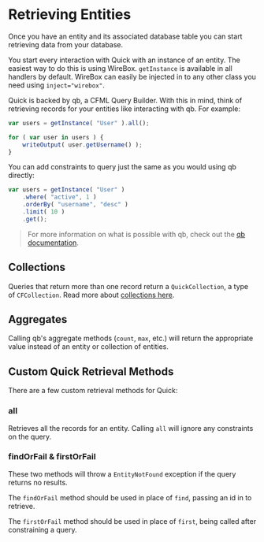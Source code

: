 # Retrieving Entities

Once you have an entity and its associated database table you can start retrieving data from your database.

You start every interaction with Quick with an instance of an entity. The easiest way to do this is using WireBox. `getInstance` is available in all handlers by default. WireBox can easily be injected in to any other class you need using `inject="wirebox"`.

Quick is backed by qb, a CFML Query Builder. With this in mind, think of retrieving records for your entities like interacting with qb. For example:

```javascript
var users = getInstance( "User" ).all();

for ( var user in users ) {
    writeOutput( user.getUsername() );
}
```

You can add constraints to query just the same as you would using qb directly:

```javascript
var users = getInstance( "User" )
    .where( "active", 1 )
    .orderBy( "username", "desc" )
    .limit( 10 )
    .get();
```

> For more information on what is possible with qb, check out the [qb documentation](https://qb.ortusbooks.com).

## Collections

Queries that return more than one record return a `QuickCollection`, a type of `CFCollection`. Read more about [collections here](../collections.md).

## Aggregates

Calling qb's aggregate methods \(`count`, `max`, etc.\) will return the appropriate value instead of an entity or collection of entities.

## Custom Quick Retrieval Methods

There are a few custom retrieval methods for Quick:

### all

Retrieves all the records for an entity. Calling `all` will ignore any constraints on the query.

### findOrFail & firstOrFail

These two methods will throw a `EntityNotFound` exception if the query returns no results.

The `findOrFail` method should be used in place of `find`, passing an id in to retrieve.

The `firstOrFail` method should be used in place of `first`, being called after constraining a query.

